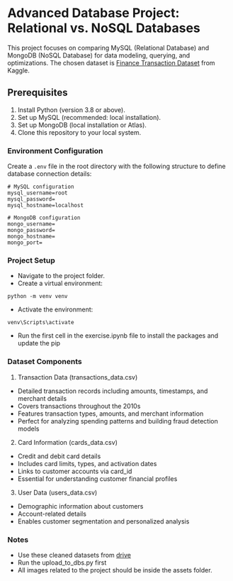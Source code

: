 # Advanced Database Project: Relational vs. NoSQL Databases

This project focuses on comparing MySQL (Relational Database) and MongoDB (NoSQL Database) for data modeling, querying, and optimizations. The chosen dataset is [Finance Transaction Dataset](https://www.kaggle.com/datasets/computingvictor/transactions-fraud-datasets?select=transactions_data.csv) from Kaggle.

## Prerequisites

1. Install Python (version 3.8 or above).
2. Set up MySQL (recommended: local installation).
3. Set up MongoDB (local installation or Atlas).
4. Clone this repository to your local system.

### Environment Configuration

Create a `.env` file in the root directory with the following structure to define database connection details:

```plaintext
# MySQL configuration
mysql_username=root
mysql_password=
mysql_hostname=localhost

# MongoDB configuration
mongo_username=
mongo_password=
mongo_hostname=
mongo_port=
```

### Project Setup

* Navigate to the project folder.
* Create a virtual environment:
```plaintext
python -m venv venv
```
* Activate the environment:
```plaintext
venv\Scripts\activate
```
* Run the first cell in the exercise.ipynb file to install the packages and update the pip 

### Dataset Components

1. Transaction Data (transactions_data.csv)
* Detailed transaction records including amounts, timestamps, and merchant details
* Covers transactions throughout the 2010s
* Features transaction types, amounts, and merchant information
* Perfect for analyzing spending patterns and building fraud detection models

2. Card Information (cards_data.csv)
* Credit and debit card details
* Includes card limits, types, and activation dates
* Links to customer accounts via card_id
* Essential for understanding customer financial profiles

3. User Data (users_data.csv)
* Demographic information about customers
* Account-related details
* Enables customer segmentation and personalized analysis

### Notes
* Use these cleaned datasets from [drive](https://drive.google.com/drive/folders/1BrAQD46z9uVs4QXoTM3cGTnPyffiumoT?usp=sharing)
* Run the upload_to_dbs.py first
* All images related to the project should be inside the assets folder.
